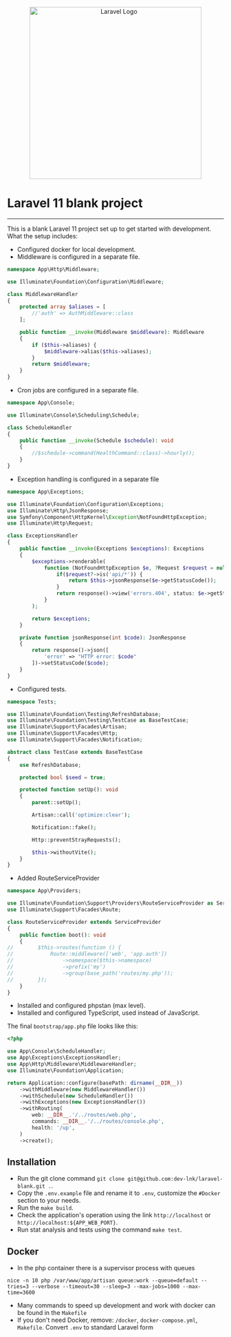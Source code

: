 <p align="center"><a href="https://laravel.com" target="_blank"><img src="https://raw.githubusercontent.com/laravel/art/master/logo-lockup/5%20SVG/2%20CMYK/1%20Full%20Color/laravel-logolockup-cmyk-red.svg" width="400" alt="Laravel Logo"></a></p>

# Laravel 11 blank project

---

This is a blank Laravel 11 project set up to get started with development. What the setup includes:
- Configured docker for local development.
- Middleware is configured in a separate file.
```php
namespace App\Http\Middleware;

use Illuminate\Foundation\Configuration\Middleware;

class MiddlewareHandler
{
    protected array $aliases = [
        //'auth' => AuthMiddleware::class
    ];

    public function __invoke(Middleware $middleware): Middleware
    {
        if ($this->aliases) {
            $middleware->alias($this->aliases);
        }
        return $middleware;
    }
}
```
- Cron jobs are configured in a separate file.
```php
namespace App\Console;

use Illuminate\Console\Scheduling\Schedule;

class ScheduleHandler
{
    public function __invoke(Schedule $schedule): void
    {
        //$schedule->command(HealthCommand::class)->hourly();
    }
}
```
- Exception handling is configured in a separate file
```php
namespace App\Exceptions;

use Illuminate\Foundation\Configuration\Exceptions;
use Illuminate\Http\JsonResponse;
use Symfony\Component\HttpKernel\Exception\NotFoundHttpException;
use Illuminate\Http\Request;

class ExceptionsHandler
{
    public function __invoke(Exceptions $exceptions): Exceptions
    {
        $exceptions->renderable(
            function (NotFoundHttpException $e, ?Request $request = null) {
                if($request?->is('api/*')) {
                    return $this->jsonResponse($e->getStatusCode());
                }
                return response()->view('errors.404', status: $e->getStatusCode());
            }
        );

        return $exceptions;
    }

    private function jsonResponse(int $code): JsonResponse
    {
        return response()->json([
            'error' => "HTTP error: $code"
        ])->setStatusCode($code);
    }
}
```
- Configured tests.
```php
namespace Tests;

use Illuminate\Foundation\Testing\RefreshDatabase;
use Illuminate\Foundation\Testing\TestCase as BaseTestCase;
use Illuminate\Support\Facades\Artisan;
use Illuminate\Support\Facades\Http;
use Illuminate\Support\Facades\Notification;

abstract class TestCase extends BaseTestCase
{
    use RefreshDatabase;

    protected bool $seed = true;

    protected function setUp(): void
    {
        parent::setUp();

        Artisan::call('optimize:clear');

        Notification::fake();

        Http::preventStrayRequests();

        $this->withoutVite();
    }
}
```
- Added RouteServiceProvider
```php
namespace App\Providers;

use Illuminate\Foundation\Support\Providers\RouteServiceProvider as ServiceProvider;
use Illuminate\Support\Facades\Route;

class RouteServiceProvider extends ServiceProvider
{
    public function boot(): void
    {
//        $this->routes(function () {
//            Route::middleware(['web', 'app.auth'])
//                ->namespace($this->namespace)
//                ->prefix('my')
//                ->group(base_path('routes/my.php'));
//        });
    }
}
```
- Installed and configured phpstan (max level).
- Installed and configured TypeScript, used instead of JavaScript.

The final `bootstrap/app.php` file looks like this:

```php
<?php

use App\Console\ScheduleHandler;
use App\Exceptions\ExceptionsHandler;
use App\Http\Middleware\MiddlewareHandler;
use Illuminate\Foundation\Application;

return Application::configure(basePath: dirname(__DIR__))
    ->withMiddleware(new MiddlewareHandler())
    ->withSchedule(new ScheduleHandler())
    ->withExceptions(new ExceptionsHandler())
    ->withRouting(
        web: __DIR__.'/../routes/web.php',
        commands: __DIR__.'/../routes/console.php',
        health: '/up',
    )
    ->create();
```

## Installation
- Run the git clone command `git clone git@github.com:dev-lnk/laravel-blank.git .`.
- Copy the `.env.example` file and rename it to `.env`, customize the `#Docker` section to your needs.
- Run the `make build`.
- Check the application's operation using the link `http://localhost` or `http://localhost:${APP_WEB_PORT}`.
- Run stat analysis and tests using the command `make test`.

## Docker
- In the php container there is a supervisor process with queues
```shell
nice -n 10 php /var/www/app/artisan queue:work --queue=default --tries=3 --verbose --timeout=30 --sleep=3 --max-jobs=1000 --max-time=3600
```
- Many commands to speed up development and work with docker can be found in the `Makefile`
- If you don't need Docker, remove: `/docker`, `docker-compose.yml`, `Makefile`. Convert `.env` to standard Laravel form